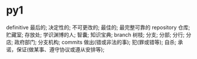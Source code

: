 # py1
definitive  最后的; 决定性的; 不可更改的; 最佳的; 最完整可靠的
repository 仓库; 贮藏室; 存放处; 学识渊博的人; 智囊; 知识宝典;
branch 树枝; 分支; 分部; 分行; 分店; 政府部门; 分支机构;
commits 做出(错或非法的事); 犯(罪或错等); 自杀; 承诺，保证(做某事、遵守协议或遵从安排等);
